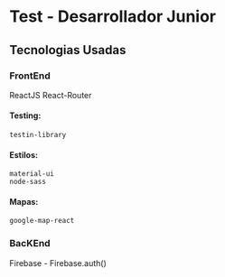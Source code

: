 # Test - Desarrollador Junior

## Tecnologias Usadas

### FrontEnd

ReactJS
React-Router

#### Testing:
    testin-library
#### Estilos:
    material-ui
    node-sass
#### Mapas:
    google-map-react


### BacKEnd

Firebase - Firebase.auth()